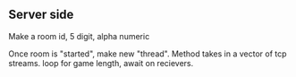 Server side
-
Make a room id, 5 digit, alpha numeric

Once room is "started", make new "thread". Method takes in a vector of tcp streams. loop for game length, await on recievers.
